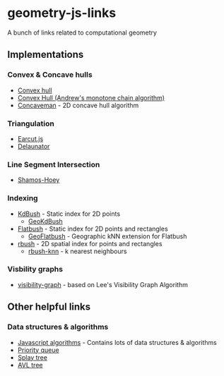# geometry-js-links
A bunch of links related to computational geometry


## Implementations

### Convex & Concave hulls
- [Convex hull](https://github.com/mikolalysenko/convex-hull)
- [Convex Hull (Andrew's monotone chain algorithm)](https://www.nayuki.io/res/convex-hull-algorithm/convex-hull.js)
- [Concaveman](https://github.com/mapbox/concaveman) - 2D concave hull algorithm

### Triangulation
- [Earcut.js](https://github.com/mapbox/earcut)
- [Delaunator](https://github.com/mapbox/delaunator)

### Line Segment Intersection
- [Shamos-Hoey](https://github.com/rowanwins/shamos-hoey)

### Indexing
- [KdBush](https://github.com/mourner/kdbush) - Static index for 2D points
  - [GeoKdBush](https://github.com/mourner/geokdbush)
- [Flatbush](https://github.com/mourner/flatbush) - Static index for 2D points and rectangles
  - [GeoFlatbush](https://github.com/mourner/geoflatbush) - Geographic kNN extension for Flatbush
- [rbush](https://github.com/mourner/rbush) - 2D spatial index for points and rectangles
  - [rbush-knn](https://github.com/mourner/rbush-knn) - k nearest neighbours

### Visbility graphs
- [visibility-graph](https://github.com/rowanwins/visibility-graph) - based on Lee's Visibility Graph Algorithm


## Other helpful links


### Data structures & algorithms
- [Javascript algorithms](https://github.com/trekhleb/javascript-algorithms) - Contains lots of data structures & algorithms
- [Priority queue](https://github.com/mourner/tinyqueue)
- [Splay tree](https://github.com/w8r/splay-tree)
- [AVL tree](https://github.com/w8r/avl)

